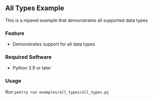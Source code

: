 ## All Types Example

This is a nipanel example that demonstrates all supported data types

### Feature

- Demonstrates support for all data types

### Required Software

- Python 3.9 or later

### Usage

Run `poetry run examples/all_types/all_types.py`